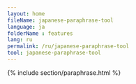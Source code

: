 ```yaml
---
layout: home
fileName: japanese-paraphrase-tool
language: ja
folderName : features
lang: ru
permalink: /ru/japanese-paraphrase-tool
tool: japanese-paraphrase-tool
---
```

{% include section/paraphrase.html %}